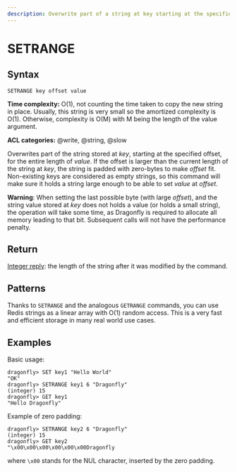 ```yaml
---
description: Overwrite part of a string at key starting at the specified offset
---
```


# SETRANGE

## Syntax

    SETRANGE key offset value

**Time complexity:** O(1), not counting the time taken to copy the new string in place. Usually, this string is very small so the amortized complexity is O(1). Otherwise, complexity is O(M) with M being the length of the value argument.

**ACL categories:** @write, @string, @slow

Overwrites part of the string stored at _key_, starting at the specified offset,
for the entire length of _value_.
If the offset is larger than the current length of the string at _key_, the
string is padded with zero-bytes to make _offset_ fit.
Non-existing keys are considered as empty strings, so this command will make
sure it holds a string large enough to be able to set _value_ at _offset_.

**Warning**: When setting the last possible byte (with large _offset_), and the string value stored at _key_ does not holds a value (or holds a small string), the operation will take some time, as Dragonfly is required to allocate all memory leading to that bit. Subsequent calls will not have the performance penalty.

## Return

[Integer reply](https://redis.io/docs/reference/protocol-spec#resp-integers): the length of the string after it was modified by the command.

## Patterns

Thanks to `SETRANGE` and the analogous `GETRANGE` commands, you can use Redis
strings as a linear array with O(1) random access.
This is a very fast and efficient storage in many real world use cases.


## Examples

Basic usage:

```shell
dragonfly> SET key1 "Hello World"
"OK"
dragonfly> SETRANGE key1 6 "Dragonfly"
(integer) 15
dragonfly> GET key1
"Hello Dragonfly"
```

Example of zero padding:

```shell
dragonfly> SETRANGE key2 6 "Dragonfly"
(integer) 15
dragonfly> GET key2
"\x00\x00\x00\x00\x00\x00Dragonfly
```

where `\x00`  stands for the NUL character, inserted by the zero padding.
